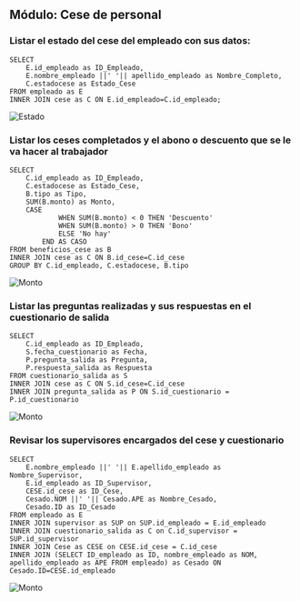 
## Módulo: Cese de personal
### Listar el estado del cese del empleado con sus datos:
	SELECT 
		E.id_empleado as ID_Empleado,
		E.nombre_empleado ||' '|| apellido_empleado as Nombre_Completo,
		C.estadocese as Estado_Cese
	FROM empleado as E
	INNER JOIN cese as C ON E.id_empleado=C.id_empleado;
![Estado](imágenes/Estado_Cese.png)
### Listar los ceses completados y el abono o descuento que se le va hacer al trabajador
	SELECT 
		C.id_empleado as ID_Empleado,
		C.estadocese as Estado_Cese,
		B.tipo as Tipo,
		SUM(B.monto) as Monto,
		CASE
				WHEN SUM(B.monto) < 0 THEN 'Descuento'
				WHEN SUM(B.monto) > 0 THEN 'Bono'
				ELSE 'No hay'
			END AS CASO
	FROM beneficios_cese as B
	INNER JOIN cese as C ON B.id_cese=C.id_cese
	GROUP BY C.id_empleado, C.estadocese, B.tipo
![Monto](imágenes/Monto_Cese.png)
### Listar las preguntas realizadas y sus respuestas en el cuestionario de salida
	SELECT 
		C.id_empleado as ID_Empleado,
		S.fecha_cuestionario as Fecha,
		P.pregunta_salida as Pregunta,
		P.respuesta_salida as Respuesta
	FROM cuestionario_salida as S
	INNER JOIN cese as C ON S.id_cese=C.id_cese
	INNER JOIN pregunta_salida as P ON S.id_cuestionario = P.id_cuestionario
![Monto](imágenes/Cuestionario_Cese.png)
### Revisar los supervisores encargados del cese y cuestionario
	SELECT 
		E.nombre_empleado ||' '|| E.apellido_empleado as Nombre_Supervisor,
		E.id_empleado as ID_Supervisor,
		CESE.id_cese as ID_Cese,
		Cesado.NOM ||' '|| Cesado.APE as Nombre_Cesado,
		Cesado.ID as ID_Cesado
	FROM empleado as E 
	INNER JOIN supervisor as SUP on SUP.id_empleado = E.id_empleado
	INNER JOIN cuestionario_salida as C on C.id_supervisor = SUP.id_supervisor
	INNER JOIN Cese as CESE on CESE.id_cese = C.id_cese
	INNER JOIN (SELECT ID_empleado as ID, nombre_empleado as NOM, apellido_empleado as APE FROM empleado) as Cesado ON Cesado.ID=CESE.id_empleado
![Monto](imágenes/Super_Cese.png)

